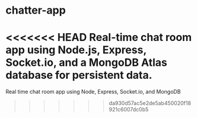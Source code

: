 # chatter-app
<<<<<<< HEAD
Real-time chat room app using Node.js, Express, Socket.io, and a MongoDB Atlas database for persistent data.
=======
Real time chat room app using Node, Express, Socket.io, and MongoDB
>>>>>>> da930d57ac5e2de5ab450020f18921c6007dc0b5
